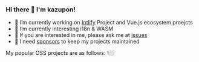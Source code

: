 ### Hi there 👋 I'm kazupon!

- 🏃 I’m currently working on [Intlify](https://github.com/orgs/intlify/projects/1) Project and Vue.js ecosystem proejcts
- 🌱 I’m currently interesting i18n & WASM
- 💬 If you are interested in me, please ask me at [issues](https://github.com/kazupon/kazupon/issues/new?template=ama-template.md&title=hello!%20kazupon!)
- 💖 I need [sponsors](https://github.com/sponsors/kazupon) to keep my projects maintained

My popular OSS projects are as follows: 👇🏼 
